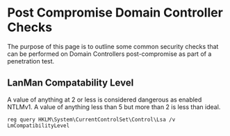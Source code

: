 # Post Compromise Domain Controller Checks

The purpose of this page is to outline some common security checks that can be performed on Domain Controllers post-compromise as part of a penetration test.

## LanMan Compatability Level

A value of anything at 2 or less is considered dangerous as enabled NTLMv1.
A value of anything less than 5 but more than 2 is less than ideal. 

```
reg query HKLM\System\CurrentControlSet\Control\Lsa /v LmCompatibilityLevel
```
